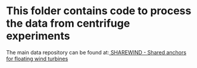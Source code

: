 # This folder contains code to process the data from centrifuge experiments

The main data repository can be found at:[
SHAREWIND - Shared anchors for floating wind turbines](https://zenodo.org/communities/sharewind/records?q=&l=list&p=1&s=10&sort=newest)
